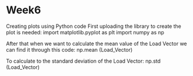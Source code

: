 # Week6
Creating plots using Python code
First uploading the library to create the plot is needed:
import matplotlib.pyplot as plt
import numpy as np

After that when we want to calculate the mean value of the Load Vector we can find it through this code:
np.mean (Load_Vector)

To calculate to the standard deviation of the Load Vector:
np.std (Load_Vector)

